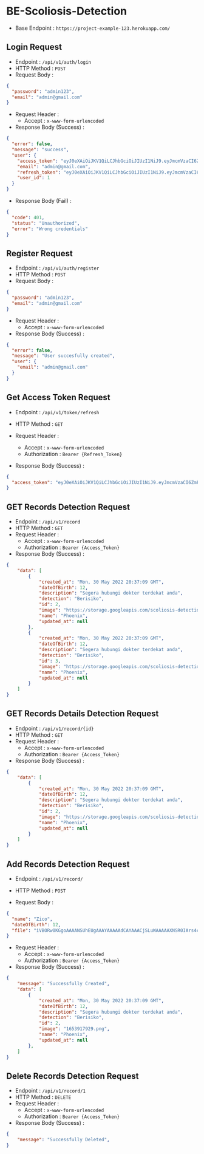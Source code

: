 # BE-Scoliosis-Detection

- Base Endpoint : `https://project-example-123.herokuapp.com/`

## Login Request
+ Endpoint : ``/api/v1/auth/login``
+ HTTP Method : ``POST``
+ Request Body :

```json
{
  "password": "admin123",
  "email": "admin@gmail.com"
}
```

- Request Header :
  - Accept : `x-www-form-urlencoded`
- Response Body (Success) :

```json
{
  "error": false,
  "message": "success",
  "user": {
    "access_token": "eyJ0eXAiOiJKV1QiLCJhbGciOiJIUzI1NiJ9.eyJmcmVzaCI6ZmFsc2UsImlhdCI6MTY1MzgyODQ1NSwianRpIjoiZTI1ZThiYzYtYTc0Ni00N2I4LTg2MmQtODFmZWNiMDZlYWMwIiwidHlwZSI6ImFjY2VzcyIsInN1YiI6MSwibmJmIjoxNjUzODI4NDU1LCJleHAiOjE2NTM4MjkzNTV9.ruwh8NL3l8lBDHp1ve09YsUjIT1PfdtXrbNlbt9Ie4k",
    "email": "admin@gmail.com",
    "refresh_token": "eyJ0eXAiOiJKV1QiLCJhbGciOiJIUzI1NiJ9.eyJmcmVzaCI6ZmFsc2UsImlhdCI6MTY1MzgyODQ1NSwianRpIjoiYzZlM2ZiNTQtZDdmYy00MmExLTg2NjYtYTQ5ZTU3NGNmYTI1IiwidHlwZSI6InJlZnJlc2giLCJzdWIiOjEsIm5iZiI6MTY1MzgyODQ1NSwiZXhwIjoxNjU2NDIwNDU1fQ.SYBhJI0bnBOaG9RWgyHr9zPXyrRSrQNQrTRRyLzMnPI",
    "user_id": 1
  }
}
```

- Response Body (Fail) :

```json
{
  "code": 401,
  "status": "Unauthorized",
  "error": "Wrong credentials"
}
```

## Register Request

- Endpoint : `/api/v1/auth/register`
- HTTP Method : `POST`
- Request Body :

```json
{
  "password": "admin123",
  "email": "admin@gmail.com"
}
```

- Request Header :
  - Accept : `x-www-form-urlencoded`
- Response Body (Success) :

```json
{
  "error": false,
  "message": "User succesfully created",
  "user": {
    "email": "admin@gmail.com"
  }
}
```

## Get Access Token Request

- Endpoint : `/api/v1/token/refresh`
- HTTP Method : `GET`

- Request Header :
  - Accept : `x-www-form-urlencoded`
  - Authorization : `Bearer {Refresh_Token}`
- Response Body (Success) :

```json
{
  "access_token": "eyJ0eXAiOiJKV1QiLCJhbGciOiJIUzI1NiJ9.eyJmcmVzaCI6ZmFsc2UsImlhdCI6MTY1MzkxNzgzNCwianRpIjoiZDIwZGY3NmYtYTc4ZC00N2MzLWE1NjgtZmU2OTU4NjI3NDBjIiwidHlwZSI6ImFjY2VzcyIsInN1YiI6MSwibmJmIjoxNjUzOTE3ODM0LCJleHAiOjE2NTM5MjUwMzR9.qVG9wtuhJqu9RHQczTjX2DdLmMHpb5IaVSmebgvmfZI"
}
```

## GET Records Detection Request

- Endpoint : `/api/v1/record`
- HTTP Method : `GET`
- Request Header :
  - Accept : `x-www-form-urlencoded`
  - Authorization : `Bearer {Access_Token}`
- Response Body (Success) :

```json
{
    "data": [
        {
            "created_at": "Mon, 30 May 2022 20:37:09 GMT",
            "dateOfBirth": 12,
            "description": "Segera hubungi dokter terdekat anda",
            "detection": "Berisiko",
            "id": 2,
            "image": "https://storage.googleapis.com/scoliosis-detection/tmp/1653917929.png",
            "name": "Phoenix",
            "updated_at": null
        },
        {
            "created_at": "Mon, 30 May 2022 20:37:09 GMT",
            "dateOfBirth": 12,
            "description": "Segera hubungi dokter terdekat anda",
            "detection": "Berisiko",
            "id": 3,
            "image": "https://storage.googleapis.com/scoliosis-detection/tmp/1653919072.png",
            "name": "Phoenix",
            "updated_at": null
        }
    ]
}
```

## GET Records Details Detection Request

- Endpoint : `/api/v1/record/{id}`
- HTTP Method : `GET`
- Request Header :
  - Accept : `x-www-form-urlencoded`
  - Authorization : `Bearer {Access_Token}`
- Response Body (Success) :

```json
{
    "data": [
        {
            "created_at": "Mon, 30 May 2022 20:37:09 GMT",
            "dateOfBirth": 12,
            "description": "Segera hubungi dokter terdekat anda",
            "detection": "Berisiko",
            "id": 2,
            "image": "https://storage.googleapis.com/scoliosis-detection/tmp/1653917929.png",
            "name": "Phoenix",
            "updated_at": null
        }
    ]
}
```

## Add Records Detection Request

- Endpoint : `/api/v1/record/`
- HTTP Method : `POST`

- Request Body :

```json
{
  "name": "Zico",
  "dateOfBirth": 12,
  "file": "iVBORw0KGgoAAAANSUhEUgAAAYAAAAAdCAYAAACjSLuWAAAAAXNSR0IArs4c6QAAAARnQU1BAACxjwv8YQUAAAAJcEhZcwAADsMAAA7DAcdvqGQAABy8SURBVHhe7V0HfBRl3n6272aTbHoo0oJIlSJIE0EgcEgRIRRR8RP0VBQ4NOfRxAOkIxYQQhFEPOthQdEP9Y4m2A5OBARUTkFqSIAUsm12Zr7nP5tIRDzBg/Ddj3nCbJnyvv9e3pn9YbkiKUWHCRMmTJi47GAtfTdhwoQJE5cZzARgwoQJE5cp"
}
```

- Request Header :
  - Accept : `x-www-form-urlencoded`
  - Authorization : `Bearer {Access_Token}`
- Response Body (Success) :

```json
{
    "message": "Successfully Created",
    "data": [
        {
            "created_at": "Mon, 30 May 2022 20:37:09 GMT",
            "dateOfBirth": 12,
            "description": "Segera hubungi dokter terdekat anda",
            "detection": "Berisiko",
            "id": 2,
            "image": "1653917929.png",
            "name": "Phoenix",
            "updated_at": null
        },
    ]
}
```


## Delete Records Detection Request

- Endpoint : `/api/v1/record/1`
- HTTP Method : `DELETE`
- Request Header :
  - Accept : `x-www-form-urlencoded`
  - Authorization : `Bearer {Access_Token}`
- Response Body (Success) :

```json
{
    "message": "Successfully Deleted",
}
```
